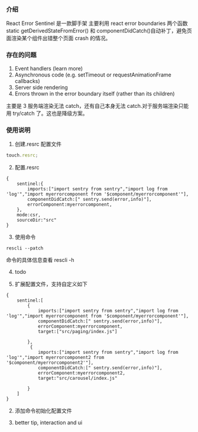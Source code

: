 ### 介绍

React Error Sentinel 是一款脚手架
主要利用 react error boundaries 两个函数
static getDerivedStateFromError() 和 componentDidCatch()自动补丁，避免页面渲染某个组件出错整个页面 crash 的情况。

### 存在的问题

1. Event handlers (learn more)
2. Asynchronous code (e.g. setTimeout or requestAnimationFrame callbacks)
3. Server side rendering
4. Errors thrown in the error boundary itself (rather than its children)

主要是 3 服务端渲染无法 catch，还有自己本身无法 catch.对于服务端渲染只能用 try/catch 了。这也是降级方案。

### 使用说明

1. 创建.resrc 配置文件

```js
touch.resrc;
```

2. 配置.resrc

```
{
    sentinel:{
        imports:["import sentry from sentry","import log from 'log'","import myerrorcomponent from '$component/myerrorcomponent'"],
        componentDidCatch:[" sentry.send(error,info)"],
        errorComponent:myerrorcomponent,
    },
    mode:csr,
    sourceDir:"src"
}

```

3. 使用命令

```shell
rescli --patch
```

命令的具体信息查看 rescli -h

4. todo

1. 扩展配置文件，支持自定义如下

```
{
    sentinel:[
        {
            imports:["import sentry from sentry","import log from 'log'","import myerrorcomponent from '$component/myerrorcomponent'"],
            componentDidCatch:[" sentry.send(error,info)"],
            errorComponent:myerrorcomponent,
            target:["src/paging/index.js"]

        },
         {
            imports:["import sentry from sentry","import log from 'log'","import myerrorcomponent2 from '$component/myerrorcomponent2'"],
            componentDidCatch:[" sentry.send(error,info)"],
            errorComponent:myerrorcomponent2,
            target:"src/carousel/index.js"

        }
    ]
}

```

2. 添加命令初始化配置文件

3. better tip, interaction and ui
